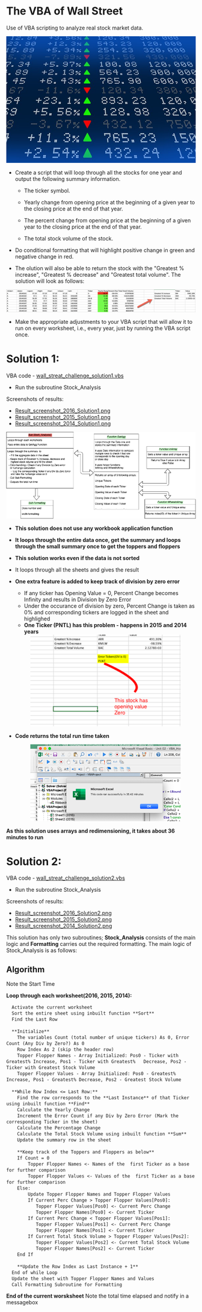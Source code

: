 # The VBA of Wall Street
Use of  VBA scripting to analyze real stock market data. 

<div style="text-align:center"><img src="images/stockmarket.jpg"></div>

- Create a script that will loop through all the stocks for one year and output the following summary information.

  - The ticker symbol.

  - Yearly change from opening price at the beginning of a given year to the closing price at the end of that year.

  - The percent change from opening price at the beginning of a given year to the closing price at the end of that year.

  - The total stock volume of the stock.

- Do conditional formatting that will highlight positive change in green and negative change in red.

- The olution will also be able to return the stock with the "Greatest % increase", "Greatest % decrease" and "Greatest total volume". The solution will look as follows:


<div style="text-align:center"><img src="images/hard_solution.png"></div>

- Make the appropriate adjustments to your VBA script that will allow it to run on every worksheet, i.e., every year, just by running the VBA script once.


# Solution 1:
VBA code - <a href=wall_streat_challenge_solution1.vbs>wall_streat_challenge_solution1.vbs</a>
- Run the subroutine Stock_Analysis

Screenshots of results:
- <a href=Result_screenshot_2016_Solution1.png>Result_screenshot_2016_Solution1.png</a>
- <a href=Result_screenshot_2015_Solution1.png>Result_screenshot_2015_Solution1.png</a>
- <a href=Result_screenshot_2014_Solution1.png>Result_screenshot_2014_Solution1.png</a>

<div style="text-align:center"><img src="images/Solution1.png"></div>


- **This solution does not use any workbook application function**
- **It loops through the entire data once, get the summary and loops through the small summary once to get the toppers and floppers** 
- **This solution works even if the data is not sorted**
- It loops through all the sheets and gives the result
- **One extra feature is added to keep track of division by zero error**
  - If any ticker has Opening Value = 0, Percent Change becomes Infinity and results in Division by Zero Error
  - Under the occurance of division by zero, Percent Change is taken as 0% and corresponding tickers are logged in the sheet  and highlighed
  - **One Ticker (PNTL) has this problem - happens in 2015 and 2014 years**
  <div style="text-align:center"><img src="images/Div_by_zero_handling.png" width=400></div>
  
- **Code returns the total run time taken**

  <div style="text-align:center"><img src="images/Solution1_time.png" width=400></div>

**As this solution uses arrays and redimensioning, it takes about 36 minutes to run**


# Solution 2:

VBA code - <a href=wall_streat_challenge_solution2.vbs>wall_streat_challenge_solution2.vbs</a>
- Run the subroutine Stock_Analysis

Screenshots of results:
- <a href=Result_screenshot_2016_Solution2.png>Result_screenshot_2016_Solution2.png</a>
- <a href=Result_screenshot_2015_Solution2.png>Result_screenshot_2015_Solution2.png</a>
- <a href=Result_screenshot_2014_Solution2.png>Result_screenshot_2014_Solution2.png</a>

This solution has only two subroutines; **Stock_Analysis** consists of the main logic and **Formatting** carries out the required formatting. The main logic of Stock_Analysis is as follows:

## Algorithm

Note the Start Time

**Loop through each worksheet(2016, 2015, 2014):**

      Activate the current worksheet
      Sort the entire sheet using inbuilt function **Sort**
      Find the Last Row
  
      **Initialize**
        The variables Count (total number of unique tickers) As 0, Error Count (Any Div by Zero?) As 0
        Row Index As 2 (skip the header row)
        Topper Flopper Names - Array Initialized: Pos0 - Ticker with Greatest% Increase, Pos1 - Ticker with Greatest%   Decrease, Pos2 - Ticker with Greatest Stock Volume
        Topper Flopper Values - Array Initialized: Pos0 - Greatest% Increase, Pos1 - Greatest% Decrease, Pos2 - Greatest Stock Volume
  
      **While Row Index <= Last Row:**
        Find the row corresponds to the **Last Instance** of that Ticker using inbuilt function **Find**
        Calculate the Yearly Change
        Increment the Error Count if any Div by Zero Error (Mark the corresponding Ticker in the sheet)
        Calculate the Percentage Change 
        Calculate the Total Stock Volume using inbuilt function **Sum**
        Update the summary row in the sheet
        
        **Keep track of the Toppers and Floppers as below**
        If Count = 0
            Topper Flopper Names <- Names of the  first Ticker as a base for further comparison
            Topper Flopper Values <- Values of the  first Ticker as a base for further comparison
        Else:
            Update Topper Flopper Names and Topper Flopper Values
            If Current Perc Change > Topper Flopper Values[Pos0]:
               Topper Flopper Values[Pos0] <- Current Perc Change
               Topper Flopper Names[Pos0] <- Current Ticker
            If Current Perc Change < Topper Flopper Values[Pos1]:
               Topper Flopper Values[Pos1] <- Current Perc Change
               Topper Flopper Names[Pos1] <- Current Ticker
            If Current Total Stock Volume > Topper Flopper Values[Pos2]:
               Topper Flopper Values[Pos2] <- Current Total Stock Volume
               Topper Flopper Names[Pos2] <- Current Ticker
        End If
            
        **Update the Row Index as Last Instance + 1**
      End of while Loop
      Update the sheet with Topper Flopper Names and Values
      Call Formatting Subroutine for Formatting
**End of the current worsksheet**
Note the total time elapsed and notify in a messagebox

            
    
  





